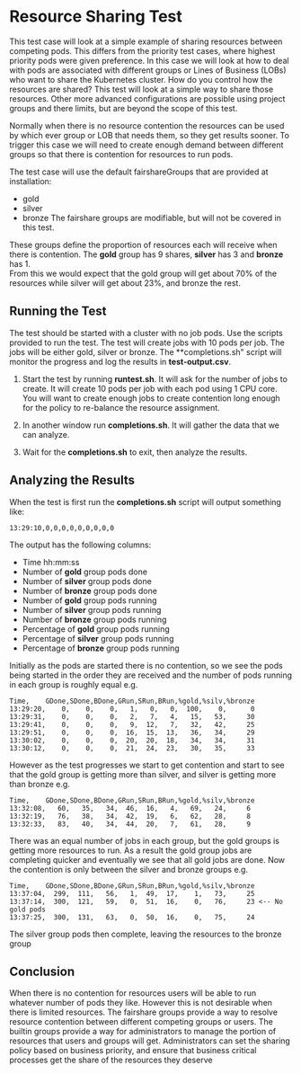 # Resource Sharing Test

This test case will look at a simple example of sharing resources between competing
pods.  This differs from the priority test cases, where highest priority pods were given
preference.  In this case we will look at how to deal with pods are associated with 
different groups or Lines of Business (LOBs) who want to share the Kubernetes cluster.
How do you control how the resources are shared?  This test
will look at a simple way to share those resources.  Other more advanced configurations
are possible using project groups and there limits, but are beyond the scope of this 
test.

Normally when there is no resource contention the resources can be used by
which ever group or LOB that needs them, so they get results sooner.
To trigger this case we will need to create enough demand between different
groups so that there is contention for resources to run pods.

The test case will use the default fairshareGroups that are provided at installation:
* gold
* silver
* bronze
The fairshare groups are modifiable, but will not be covered in this test.

These groups define the proportion of resources each will receive when there is
contention.  The **gold** group has 9 shares, **silver** has 3 and **bronze** has 1.  
From this we would expect that the gold group will get about 70% of the resources
while silver will get about 23%, and bronze the rest.


## Running the Test
The test should be started with a cluster with no job pods.  Use the scripts provided
to run the test.  The test will create jobs with 10 pods per job.  The jobs will be
either gold, silver or bronze.  The **completions.sh" script will monitor the progress
and log the results in **test-output.csv**.

1. Start the test by running **runtest.sh**.  It will ask for the number of jobs to create.  It will create 10 pods per job with each pod using 1 CPU core.  You will want to create enough jobs to create contention long enough for the policy to re-balance the resource assignment.

2. In another window run **completions.sh**.  It will gather the data that we can analyze. 

3. Wait for the **completions.sh** to exit, then analyze the results.


## Analyzing the Results

When the test is first run the **completions.sh** script will output something like:
```
13:29:10,0,0,0,0,0,0,0,0,0
```

The output has the following columns:
* Time hh:mm:ss
* Number of **gold** group pods done
* Number of **silver** group pods done
* Number of **bronze** group pods done
* Number of **gold** group pods running
* Number of **silver** group pods running
* Number of **bronze** group pods running
* Percentage of **gold** group pods running
* Percentage of **silver** group pods running
* Percentage of **bronze** group pods running

Initially as the pods are started there is no contention, so we see the pods being started 
in the order they are received and the number of pods running in each group is roughly
equal e.g.
```
Time,    GDone,SDone,BDone,GRun,SRun,BRun,%gold,%silv,%bronze
13:29:20,    0,    0,    0,   1,   0,   0,  100,    0,      0
13:29:31,    0,    0,    0,   2,   7,   4,   15,   53,     30
13:29:41,    0,    0,    0,   9,  12,   7,   32,   42,     25
13:29:51,    0,    0,    0,  16,  15,  13,   36,   34,     29
13:30:02,    0,    0,    0,  20,  20,  18,   34,   34,     31
13:30:12,    0,    0,    0,  21,  24,  23,   30,   35,     33
```

However as the test progresses we start to get contention and start to see that the gold
group is getting more than silver, and silver is getting more than bronze e.g.
```
Time,    GDone,SDone,BDone,GRun,SRun,BRun,%gold,%silv,%bronze
13:32:08,   60,   35,   34,  46,  16,   4,   69,   24,     6
13:32:19,   76,   38,   34,  42,  19,   6,   62,   28,     8
13:32:33,   83,   40,   34,  44,  20,   7,   61,   28,     9
```

There was an equal number of jobs in each group, but the gold groups is getting more 
resources to run.  As a result the gold group jobs are completing quicker and
eventually we see that all gold jobs are done.  Now the contention is only between
the silver and bronze groups e.g.
```
Time,    GDone,SDone,BDone,GRun,SRun,BRun,%gold,%silv,%bronze
13:37:04,  299,  111,   56,   1,  49,  17,    1,   73,     25 
13:37:14,  300,  121,   59,   0,  51,  16,    0,   76,     23 <-- No gold pods
13:37:25,  300,  131,   63,   0,  50,  16,    0,   75,     24
```

The silver group pods then complete, leaving the resources to the bronze group

## Conclusion
When there is no contention for resources users will be able to run whatever number
of pods they like.  However this is not desirable when there is limited resources.
The fairshare groups provide a way to resolve resource contention between different 
competing groups or users.  The builtin groups provide a way for administrators to
manage the portion of resources that users and groups will get.  Administrators 
can set the sharing policy based on business priority, and ensure that business
critical processes get the share of the resources they deserve

